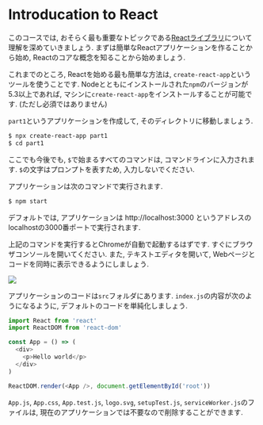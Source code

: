# Introducation to React

このコースでは, おそらく最も重要なトピックである<a href="https://reactjs.org/">Reactライブラリ</a>について理解を深めていきましょう.
まずは簡単なReactアプリケーションを作ることから始め, Reactのコアな概念を知ることから始めましょう.

これまでのところ, Reactを始める最も簡単な方法は, `create-react-app`というツールを使うことです.
Nodeとともにインストールされた`npm`のバージョンが5.3以上であれば,
マシンに`create-react-app`をインストールすることが可能です. (ただし必須ではありません)

`part1`というアプリケーションを作成して, そのディレクトリに移動しましょう.

```bash
$ npx create-react-app part1
$ cd part1
```

ここでも今後でも, `$`で始まるすべてのコマンドは, コマンドラインに入力されます.
`$`の文字はプロンプトを表すため, 入力しないでください.

アプリケーションは次のコマンドで実行されます.

```bash
$ npm start
```

デフォルトでは, アプリケーションは http://localhost:3000 というアドレスのlocalhostの3000番ポートで実行されます.

上記のコマンドを実行するとChromeが自動で起動するはずです.
すぐにブラウザコンソールを開いてください.
また, テキストエディタを開いて, Webページとコードを同時に表示できるようにしましょう.

<img src="https://fullstackopen.com/static/182fc3f16b4e18cf968de9bbd7efa653/14be6/1e.png">

アプリケーションのコードは`src`フォルダにあります.
`index.js`の内容が次のようになるように, デフォルトのコードを単純化しましょう.

```js
import React from 'react'
import ReactDOM from 'react-dom'

const App = () => (
  <div>
    <p>Hello world</p>
  </div>
)

ReactDOM.render(<App />, document.getElementById('root'))
```

`App.js`, `App.css`, `App.test.js`, `logo.svg`, `setupTest.js`, `serviceWorker.js`のファイルは,
現在のアプリケーションでは不要なので削除することができます.



